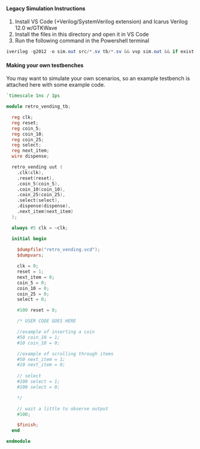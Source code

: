 #### **Legacy Simulation Instructions**

1. Install VS Code (+Verilog/SystemVerilog extension) and Icarus Verilog 12.0 w/GTKWave 
2. Install the files in this directory and open it in VS Code
3. Run the following command in the Powershell terminal

```powershell
iverilog -g2012 -o sim.out src/*.sv tb/*.sv && vvp sim.out && if exist retro_vending.vcd ( start gtkwave retro_vending.vcd )
```

<a>
<a name="make-your-own"></a>
  
#### **Making your own testbenches**

You may want to simulate your own scenarios, so an example testbench is attached here with some example code.

```verilog
`timescale 1ns / 1ps 

module retro_vending_tb;

  reg clk;
  reg reset;
  reg coin_5;
  reg coin_10;
  reg coin_25;
  reg select;
  reg next_item;
  wire dispense;

  retro_vending uut (
    .clk(clk),
    .reset(reset),
    .coin_5(coin_5),
    .coin_10(coin_10),
    .coin_25(coin_25),
    .select(select),
    .dispense(dispense),
    .next_item(next_item)
  );

  always #5 clk = ~clk;

  initial begin
    
    $dumpfile("retro_vending.vcd");
    $dumpvars;

    clk = 0;
    reset = 1;
    next_item = 0;
    coin_5 = 0;
    coin_10 = 0;
    coin_25 = 0;
    select = 0;

    #100 reset = 0;

    /* USER CODE GOES HERE 

    //example of inserting a coin
    #50 coin_10 = 1;
    #10 coin_10 = 0;

    //example of scrolling through items
    #50 next_item = 1;
    #10 next_item = 0;
 
    // select
    #100 select = 1;
    #100 select = 0;

    */

    // wait a little to observe output
    #100;

    $finish;
  end

endmodule
```